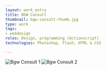```yaml
---
layout: work_entry
title: BGW Consult
thumbnail: bgw-consult-thumb.jpg
type: work
tags:
- webdesign
roles: Design, programming (Actionscript)
technologies: Photoshop, Flash, HTML & CSS

---
```


<img src="http://hamsterboy.ehclients.com/images/work/2010-06-15_bgw_consult_1.jpg" class="illustration" title="Bgw Consult 1" alt="Bgw Consult 1" />

<img src="http://hamsterboy.ehclients.com/images/work/2010-06-15_bgw_consult_2.jpg" class="illustration" title="Bgw Consult 2" alt="Bgw Consult 2" />
					